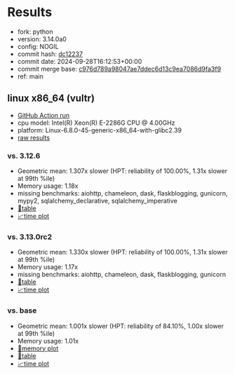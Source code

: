 # Results

- fork: python
- version: 3.14.0a0
- config: NOGIL
- commit hash: [dc12237](https://github.com/python/cpython/commit/dc12237)
- commit date: 2024-09-28T16:12:53+00:00
- commit merge base: [c976d789a98047ae7ddec6d13c9ea7086d9fa3f9](https://github.com/python/cpython/commit/c976d789a98047ae7ddec6d13c9ea7086d9fa3f9)
- ref: main

## linux x86_64 (vultr)

- [GitHub Action run](https://github.com/facebookexperimental/free-threading-benchmarking/actions/runs/11085386981)
- cpu model: Intel(R) Xeon(R) E-2286G CPU @ 4.00GHz
- platform: Linux-6.8.0-45-generic-x86_64-with-glibc2.39
- [raw results](bm-20240928-vultr-x86_64-python-main-3.14.0a0-dc12237.json)

### vs. 3.12.6

- Geometric mean: 1.307x slower (HPT: reliability of 100.00%, 1.31x slower at 99th %ile)
- Memory usage: 1.18x
- missing benchmarks: aiohttp, chameleon, dask, flaskblogging, gunicorn, mypy2, sqlalchemy_declarative, sqlalchemy_imperative
- [📄table](bm-20240928-vultr-x86_64-python-main-3.14.0a0-dc12237-vs-3.12.6.md)
- [📈time plot](bm-20240928-vultr-x86_64-python-main-3.14.0a0-dc12237-vs-3.12.6.svg)

### vs. 3.13.0rc2

- Geometric mean: 1.330x slower (HPT: reliability of 100.00%, 1.31x slower at 99th %ile)
- Memory usage: 1.17x
- missing benchmarks: aiohttp, chameleon, dask, flaskblogging, gunicorn
- [📄table](bm-20240928-vultr-x86_64-python-main-3.14.0a0-dc12237-vs-3.13.0rc2.md)
- [📈time plot](bm-20240928-vultr-x86_64-python-main-3.14.0a0-dc12237-vs-3.13.0rc2.svg)

### vs. base

- Geometric mean: 1.001x slower (HPT: reliability of 84.10%, 1.00x slower at 99th %ile)
- Memory usage: 1.01x
- [🧠memory plot](bm-20240928-vultr-x86_64-python-main-3.14.0a0-dc12237-vs-base-mem.svg)
- [📄table](bm-20240928-vultr-x86_64-python-main-3.14.0a0-dc12237-vs-base.md)
- [📈time plot](bm-20240928-vultr-x86_64-python-main-3.14.0a0-dc12237-vs-base.svg)

